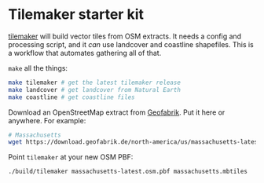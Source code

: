 # Tilemaker starter kit

[tilemaker](https://github.com/systemed/tilemaker) will build vector tiles from OSM extracts. It needs a config and processing script, and it _can_ use landcover and coastline shapefiles. This is a workflow that automates gathering all of that.

`make` all the things:

```sh
make tilemaker # get the latest tilemaker release
make landcover # get landcover from Natural Earth
make coastline # get coastline files
```

Download an OpenStreetMap extract from [Geofabrik](https://download.geofabrik.de/). Put it here or anywhere. For example:

```sh
# Massachusetts
wget https://download.geofabrik.de/north-america/us/massachusetts-latest.osm.pbf
```

Point `tilemaker` at your new OSM PBF:

```sh
./build/tilemaker massachusetts-latest.osm.pbf massachusetts.mbtiles
```
